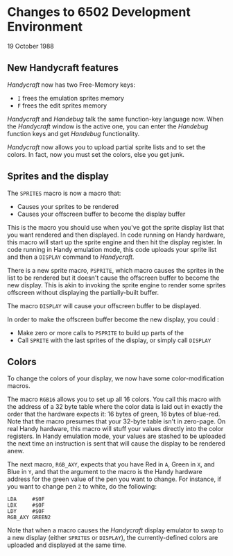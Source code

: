 
# Changes to 6502 Development Environment 

19 October 1988

## New Handycraft features

*Handycraft* now has two Free-Memory keys:

- `I` frees the emulation sprites memory
- `F` frees the edit sprites memory

*Handycraft* and *Handebug* talk the same function-key language now. When the *Handycraft* window is the active one, you can enter the *Handebug* function keys and get *Handebug* functionality.

*Handycraft* now allows you to upload partial sprite lists and to set the colors. In fact, now you must set the colors, else you get junk.

## Sprites and the display

The `SPRITES` macro is now a macro that:

- Causes your sprites to be rendered
- Causes your offscreen buffer to become the display buffer

This is the macro you should use when you've got the sprite display list that you want rendered and then displayed. In code running on Handy hardware, this macro will start up the sprite engine and then hit the display register. In code running in Handy emulation mode, this code uploads your sprite list and then a `DISPLAY` command to *Handycraft*.

There is a new sprite macro, `PSPRITE`, which macro causes the sprites in the list to be rendered but it doesn't cause the offscreen buffer to become the new display. This is akin to invoking the sprite engine to render some sprites offscreen without displaying the partially-built buffer.

The macro `DISPLAY` will cause your offscreen buffer to be displayed.

In order to make the offscreen buffer become the new display, you could :

- Make zero or more calls to `PSPRITE` to build up parts of the 
- Call `SPRITE` with the last sprites of the display, or simply call `DISPLAY`

## Colors

To change the colors of your display, we now have some color-modification macros.

The macro `RGB16` allows you to set up all 16 colors. You call this macro with the address of a 32 byte table where the color data is laid out in exactly the order that the hardware expects it: 16 bytes of green, 16 bytes of blue-red. Note that the macro presumes that your 32-byte table isn't in zero-page. On real Handy hardware, this macro will stuff your values directly into the color registers. In Handy emulation mode, your values are stashed to be uploaded the next time an instruction is sent that will cause the display to be rendered anew.

The next macro, `RGB_AXY`, expects that you have Red in `A`, Green in `X`, and Blue in `Y`, and that the argument to the macro is the Handy hardware address for the green value of the pen you want to change. For instance, if you want to change pen `2` to white, do the following: 

```
LDA		#$0F
LDX		#$0F
LDY 	#$0F 
RGB_AXY	GREEN2
```

Note that when a macro causes the *Handycraft* display emulator to swap to a new display (either `SPRITES` or `DISPLAY`), the currently-defined colors are uploaded and displayed at the same time.
